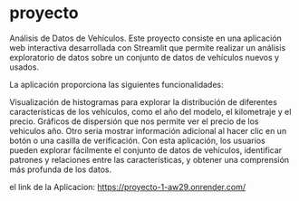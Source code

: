# proyecto
Análisis de Datos de Vehículos.
Este proyecto consiste en una aplicación web interactiva desarrollada con Streamlit que permite realizar un análisis exploratorio de datos sobre un conjunto de datos de vehículos nuevos y usados.

La aplicación proporciona las siguientes funcionalidades:

Visualización de histogramas para explorar la distribución de diferentes características de los vehículos, como el año del modelo, el kilometraje y el precio.
Gráficos de dispersión que nos permite ver el precio de los vehiculos año.
Otro seria mostrar información adicional al hacer clic en un botón o una casilla de verificación.
Con esta aplicación, los usuarios pueden explorar fácilmente el conjunto de datos de vehículos, identificar patrones y relaciones entre las características, y obtener una comprensión más profunda de los datos.


el link de la Aplicacion: https://proyecto-1-aw29.onrender.com/
